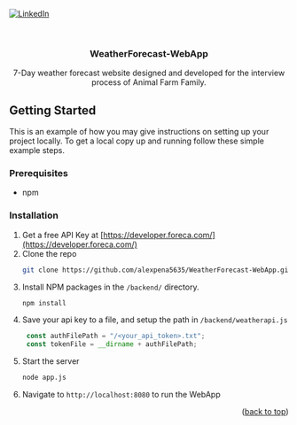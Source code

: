 <div id="top"></div>
<!--
*** Thanks for checking out the Best-README-Template. If you have a suggestion
*** that would make this better, please fork the repo and create a pull request
*** or simply open an issue with the tag "enhancement".
*** Don't forget to give the project a star!
*** Thanks again! Now go create something AMAZING! :D
-->



<!-- PROJECT SHIELDS -->
<!--
*** I'm using markdown "reference style" links for readability.
*** Reference links are enclosed in brackets [ ] instead of parentheses ( ).
*** See the bottom of this document for the declaration of the reference variables
*** for contributors-url, forks-url, etc. This is an optional, concise syntax you may use.
*** https://www.markdownguide.org/basic-syntax/#reference-style-links
-->
[![LinkedIn][linkedin-shield]][linkedin-url]

<!-- PROJECT LOGO -->
<br />
<div align="center">
  <a href="https://github.com/alexpena5635/WeatherForecast-WebApp">
  </a>

  <h3 align="center">WeatherForecast-WebApp</h3>

  <p align="center">
    7-Day weather forecast website designed and developed for the interview process of Animal Farm Family.
    <br />
  </p>
</div>



<!-- GETTING STARTED -->
## Getting Started

This is an example of how you may give instructions on setting up your project locally.
To get a local copy up and running follow these simple example steps.

### Prerequisites

* npm

### Installation

1. Get a free API Key at [https://developer.foreca.com/](https://developer.foreca.com/)
2. Clone the repo
   ```sh
   git clone https://github.com/alexpena5635/WeatherForecast-WebApp.git
   ```
3. Install NPM packages in the `/backend/` directory.
   ```sh
   npm install
   ```
4. Save your api key to a file, and setup the path in `/backend/weatherapi.js`
   ```js
    const authFilePath = "/<your_api_token>.txt"; 
    const tokenFile = __dirname + authFilePath;
   ```
5. Start the server
   ```sh
   node app.js
   ```
6. Navigate to `http://localhost:8080` to run the WebApp

<p align="right">(<a href="#top">back to top</a>)</p>


<!-- MARKDOWN LINKS & IMAGES -->
<!-- https://www.markdownguide.org/basic-syntax/#reference-style-links -->
[linkedin-shield]: https://img.shields.io/badge/-LinkedIn-black.svg?style=for-the-badge&logo=linkedin&colorB=555
[linkedin-url]: http://www.linkedin.com/in/alex-pe%C3%B1a-944095241
